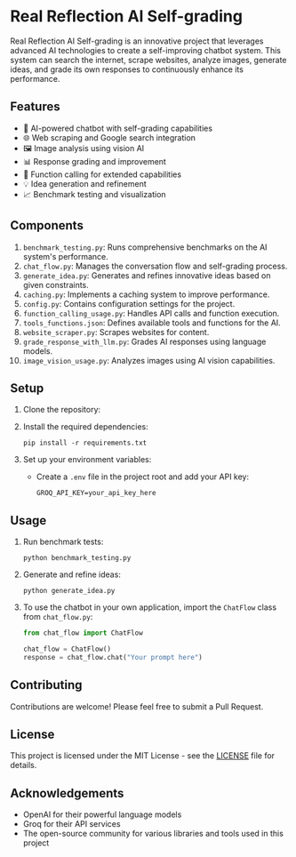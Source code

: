 # Real Reflection AI Self-grading

Real Reflection AI Self-grading is an innovative project that leverages advanced AI technologies to create a self-improving chatbot system. This system can search the internet, scrape websites, analyze images, generate ideas, and grade its own responses to continuously enhance its performance.

## Features

- 🤖 AI-powered chatbot with self-grading capabilities
- 🌐 Web scraping and Google search integration
- 🖼️ Image analysis using vision AI
- 📊 Response grading and improvement
- 🚀 Function calling for extended capabilities
- 💡 Idea generation and refinement
- 📈 Benchmark testing and visualization

## Components

1. `benchmark_testing.py`: Runs comprehensive benchmarks on the AI system's performance.
2. `chat_flow.py`: Manages the conversation flow and self-grading process.
3. `generate_idea.py`: Generates and refines innovative ideas based on given constraints.
4. `caching.py`: Implements a caching system to improve performance.
5. `config.py`: Contains configuration settings for the project.
6. `function_calling_usage.py`: Handles API calls and function execution.
7. `tools_functions.json`: Defines available tools and functions for the AI.
8. `website_scraper.py`: Scrapes websites for content.
9. `grade_response_with_llm.py`: Grades AI responses using language models.
10. `image_vision_usage.py`: Analyzes images using AI vision capabilities.

## Setup

1. Clone the repository:


2. Install the required dependencies:
   ```
   pip install -r requirements.txt
   ```

3. Set up your environment variables:
   - Create a `.env` file in the project root and add your API key:
     ```
     GROQ_API_KEY=your_api_key_here
     ```

## Usage

1. Run benchmark tests:
   ```
   python benchmark_testing.py
   ```

2. Generate and refine ideas:
   ```
   python generate_idea.py
   ```

3. To use the chatbot in your own application, import the `ChatFlow` class from `chat_flow.py`:
   ```python
   from chat_flow import ChatFlow
   
   chat_flow = ChatFlow()
   response = chat_flow.chat("Your prompt here")
   ```

## Contributing

Contributions are welcome! Please feel free to submit a Pull Request.

## License

This project is licensed under the MIT License - see the [LICENSE](LICENSE) file for details.

## Acknowledgements

- OpenAI for their powerful language models
- Groq for their API services
- The open-source community for various libraries and tools used in this project
